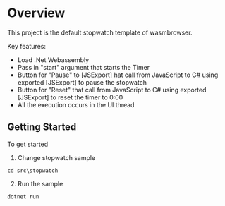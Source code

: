 # Overview

This project is the default stopwatch template of wasmbrowser.

Key features:
- Load .Net Webassembly
- Pass in "start" argument that starts the Timer
- Button for "Pause" to [JSExport] hat call from JavaScript to C# using exported [JSExport] to pause the stopwatch
- Button for "Reset" that call from JavaScript to C# using exported [JSExport] to reset the timer to 0:00
- All the execution occurs in the UI thread

## Getting Started

To get started

1. Change stopwatch sample

```pwsh
cd src\stopwatch
```

2. Run the sample

```pwsh
dotnet run
```
